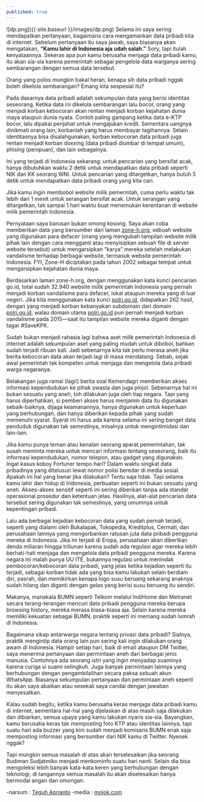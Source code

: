 ```yaml
---
published: true
---
```

![dp.png]({{ site.baseurl }}/images/dp.png)
Selama ini saya sering mendapatkan pertanyaan, bagaimana cara mengamankan data pribadi kita di internet. Sebelum pertanyaan itu saya jawab, saya biasanya akan mengatakan, **“Kamu lahir di Indonesia aja udah salah.”** Sory, tapi itulah kenyataannya. Sekeras apa pun kamu berusaha menjaga data pribadi kamu, itu akan sia-sia karena pemerintah sebagai pengelola data warganya sering sembarangan dengan semua data tersebut.

Orang yang polos mungkin bakal heran, kenapa sih data pribadi nggak boleh dikelola sembarangan? Emang kita sespesial itu?

Pada dasarnya data pribadi adalah sekumpulan data yang berisi identitas seseorang. Ketika data ini dikelola sembarangan lalu bocor, orang yang menjadi korban kebocoran akan rentan menjadi korban kejahatan dunia maya ataupun dunia nyata. Contoh paling gampang ketika data e-KTP bocor, lalu dipakai penjahat untuk mengajukan kredit. Sementara uangnya dinikmati orang lain, korbanlah yang harus membayar tagihannya. Selain identitasnya bisa disalahgunakan, korban kebocoran data pribadi juga rentan menjadi korban doxxing (data pribadi diumbar di tempat umum), phising (penipuan), dan lain sebagainya.

Ini yang terjadi di Indonesia sekarang: untuk pencarian yang bersifat acak, hanya dibutuhkan waktu 2 detik untuk mendapatkan data pribadi seperti NIK dan KK seorang WNI. Untuk pencarian yang ditargetkan, hanya butuh 5 detik untuk mendapatkan data pribadi orang yang kita cari.

Jika kamu ingin membobol website milik pemerintah, cuma perlu waktu tak lebih dari 1 menit untuk serangan bersifat acak. Untuk serangan yang ditargetkan, tak sampai 1 hari waktu buat menemukan kerentanan di website milik pemerintah Indonesia.


Pernyataan saya barusan bukan omong kosong. Saya akan coba memberikan data yang bersumber dari laman [zone-h.org](www.zone-h.org), sebuah website yang digunakan para defacer (orang yang mengubah tampilan website milik pihak lain dengan cara mengganti atau menyisipkan sebuah file di server website tersebut) untuk mengarsipkan “karya” mereka setelah melakukan vandalisme terhadap berbagai website, termasuk website pemerintah Indonesia. FYI, Zone-H diciptakan pada tahun 2002 sebagai tempat untuk mengarsipkan kejahatan dunia maya.

Berdasarkan laman zone-h.org, dengan menggunakan kata kunci pencarian go.id, total sudah 32.940 website milik pemerintah Indonesia yang pernah menjadi korban vandalisme para defacer, lokal ataupun mereka yang di luar negeri. Jika kita menggunakan kata kunci [polri.go.id](https://polri.go.id/), didapatkan 262 hasil, dengan yang menjadi korban kebanyakan subdomain dari domain [polri.go.id](https://polri.go.id/), walau domain utama [polri.go.id](https://polri.go.id/) pun pernah menjadi korban vandalisme pada 2015—saat itu tampilan website mereka diganti dengan tagar #SaveKPK.

Sudah bukan menjadi rahasia lagi bahwa aset milik pemerintah Indonesia di internet adalah sekumpulan aset yang paling mudah untuk dibobol, bahkan sudah terjadi ribuan kali. Jadi sebenarnya kita tak perlu merasa aneh jika berita kebocoran data akan terjadi lagi di masa mendatang. Sebab, sejak awal pemerintah tak kompeten untuk menjaga dan mengelola data pribadi warga negaranya.

Belakangan juga ramai (lagi!) berita soal Kemendagri memberikan akses informasi kependudukan ke pihak swasta dan juga pinjol. Sebenarnya hal ini bukan sesuatu yang aneh, toh dilakukan juga oleh tiap negara. Tapi yang harus diperhatikan, si pemberi akses harus menjamin data itu digunakan sebaik-baiknya, dijaga keamanannya, hanya digunakan untuk keperluan yang berhubungan, dan hanya diberikan kepada pihak yang sudah memenuhi syarat. Syarat ini harus ada karena selama ini sering banget data penduduk digunakan tak semestinya, misalnya untuk mengintimidasi dan lain-lain.

Jika kamu punya teman atau kenalan seorang aparat pemerintahan, tak susah meminta mereka untuk mencari informasi tentang seseorang, baik itu informasi kependudukan, nomor telepon, atau gadget yang digunakan. Ingat kasus koboy Fortuner tempo hari? Dalam waktu singkat data pribadinya yang ditelusuri lewat nomor polisi beredar di media sosial. Apakah ini hal yang benar jika dilakukan? Tentu saja tidak. Tapi selama kamu lahir dan hidup di Indonesia, perbuatan seperti ini bukan sesuatu yang aneh. Akses-akses sensitif seperti ini sering diberikan tanpa ada standar operasional prosedur dan ketentuan jelas. Hasilnya, alat-alat pencarian data tersebut sering digunakan tak semestinya, yang umumnya untuk kepentingan pribadi.

Lalu ada berbagai kejadian kebocoran data yang sudah pernah terjadi, seperti yang dialami oleh Bukalapak, Tokopedia, Kreditplus, Cermati, dan perusahaan lainnya yang mengorbankan ratusan juta data pribadi pengguna mereka di Indonesia. Jika ini terjadi di Eropa, perusahaan akan diberikan denda miliaran hingga triliunan karena sudah ada regulasi agar mereka lebih berhati-hati menjaga dan mengelola data pribadi pengguna mereka. Karena negara ini malah punya UU ITE, bukannya regulasi untuk menindak pembocoran/kebocoran data pribadi, yang jelas ketika kejadian seperti itu terjadi, sebagai korban tidak ada yang bisa kamu lakukan selain berdiam diri, pasrah, dan memikirkan kenapa logo susu beruang sekarang anaknya sudah hilang dan diganti dengan gelas yang berisi susu beruang itu sendiri.

Makanya, manakala BUMN seperti Telkom melalui IndiHome dan Metranet secara terang-terangan mencuri data pribadi pengguna mereka berupa browsing history, mereka merasa biasa-biasa aja. Selain karena mereka memiliki kekuatan sebagai BUMN, praktik seperti ini memang sudah lumrah di Indonesia.

Bagaimana sikap antarwarga negara tentang privasi data pribadi? Sialnya, praktik mengintip data orang lain pun sering kali ingin dilakukan orang awam di Indonesia. Hampir setiap hari, baik di email ataupun DM Twitter, saya menerima pertanyaan dan permintaan aneh dari berbagai jenis manusia. Contohnya ada seorang istri yang ingin menyadap suaminya karena curiga si suami selingkuh. Juga banyak permintaan lainnya yang berhubungan dengan pengambilalihan secara paksa sebuah akun WhatsApp. Biasanya sekumpulan pertanyaan dan permintaan aneh seperti itu akan saya abaikan atau sesekali saya candai dengan jawaban menyesatkan.

Kalau sudah begitu, ketika kamu berusaha keras menjaga data pribadi kamu di internet, sementara hal-hal yang dijelaskan di atas masih saja dilakukan dan dibiarkan, semua upaya yang kamu lakukan nyaris sia-sia. Bayangkan, kamu berusaha keras tak memposting foto KTP atau identitas lainnya, tapi suatu hari ada buzzer yang kini sudah menjadi komisaris BUMN enak saja memposting informasi yang bersumber dari NIK kamu di Twitter. Nyesek nggak?

Tapi mungkin semua masalah di atas akan terselesaikan jika seorang Budiman Sudjatmiko menjadi menkominfo suatu hari nanti. Selain dia bisa mengoleksi lebih banyak kata-kata keren yang berhubungan dengan teknologi, di tangannya semua masalah itu akan diselesaikan hanya bermodal angan dan omongan.

-narsum : [Teguh Aprianto](https://teguh.co)
-media	: [mojok.com](https://mojok.co)
